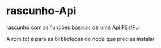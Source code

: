 # rascunho-Api
rascunho com as funções basicas de uma Api REstFul

A rpm.txt é para as blibliotecas do node que precisa instalar

